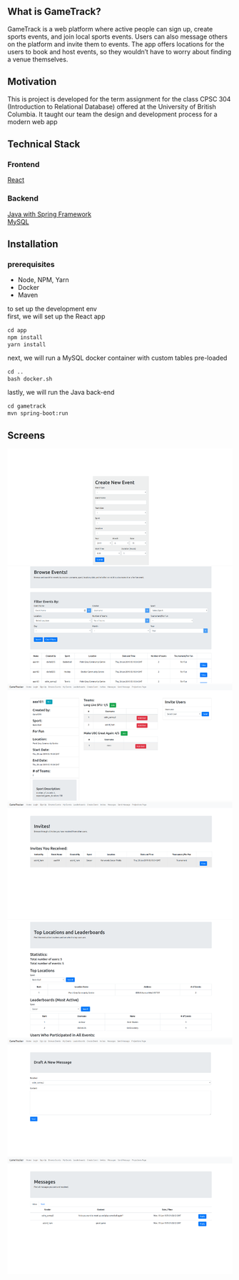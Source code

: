 ## What is GameTrack?
GameTrack is a web platform where active people can sign up, create sports events, and join local sports events. Users can also message others on the platform and invite them to events. The app offers locations for the users to book and host events, so they wouldn’t have to worry about finding a venue themselves.

## Motivation
This is project is developed for the term assignment for the class CPSC 304 (Introduction to Relational Database) offered at the University of British Columbia. It taught our team the design and development process for a modern web app

## Technical Stack
### Frontend
  [React](https://reactjs.org/)
### Backend
  [Java with Spring Framework](https://spring.io/)  
  [MySQL](https://www.mysql.com/)

## Installation
### prerequisites
- Node, NPM, Yarn
- Docker
- Maven

to set up the development env  
first, we will set up the React app 
```
cd app
npm install
yarn install
```

next, we will run a MySQL docker container with custom tables pre-loaded
```
cd ..
bash docker.sh
```

lastly, we will run the Java back-end
```
cd gametrack
mvn spring-boot:run
```

## Screens
![Browse Event](public/assets/img/create-event-screen.png)  
![Browse Event](public/assets/img/browse-event-screen.png)  
![Browse Event](public/assets/img/event-info-screen.png)  
![Browse Event](public/assets/img/invite-screen.png)  
![Browse Event](public/assets/img/leaderboard-screen.png)  
![Browse Event](public/assets/img/draft-message-screen.png)  
![Browse Event](public/assets/img/messages-screen.png)  
